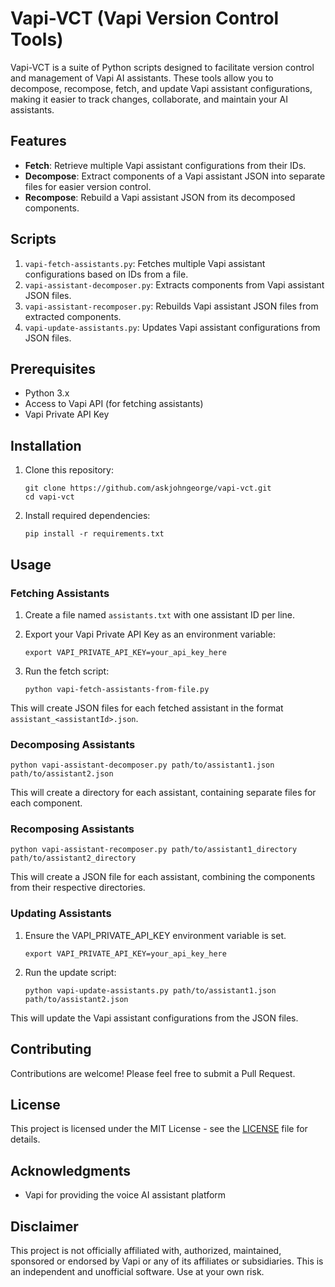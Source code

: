 # Vapi-VCT (Vapi Version Control Tools)

Vapi-VCT is a suite of Python scripts designed to facilitate version control and management of Vapi AI assistants. These tools allow you to decompose, recompose, fetch, and update Vapi assistant configurations, making it easier to track changes, collaborate, and maintain your AI assistants.

## Features

- **Fetch**: Retrieve multiple Vapi assistant configurations from their IDs.
- **Decompose**: Extract components of a Vapi assistant JSON into separate files for easier version control.
- **Recompose**: Rebuild a Vapi assistant JSON from its decomposed components.

## Scripts

1. `vapi-fetch-assistants.py`: Fetches multiple Vapi assistant configurations based on IDs from a file.
2. `vapi-assistant-decomposer.py`: Extracts components from Vapi assistant JSON files.
3. `vapi-assistant-recomposer.py`: Rebuilds Vapi assistant JSON files from extracted components.
4. `vapi-update-assistants.py`: Updates Vapi assistant configurations from JSON files.

## Prerequisites

- Python 3.x
- Access to Vapi API (for fetching assistants)
- Vapi Private API Key

## Installation

1. Clone this repository:
   ```
   git clone https://github.com/askjohngeorge/vapi-vct.git
   cd vapi-vct
   ```

2. Install required dependencies:
   ```
   pip install -r requirements.txt
   ```

## Usage

### Fetching Assistants

1. Create a file named `assistants.txt` with one assistant ID per line.

2. Export your Vapi Private API Key as an environment variable:
   ```
   export VAPI_PRIVATE_API_KEY=your_api_key_here
   ```

3. Run the fetch script:
   ```
   python vapi-fetch-assistants-from-file.py
   ```

This will create JSON files for each fetched assistant in the format `assistant_<assistantId>.json`.

### Decomposing Assistants

```
python vapi-assistant-decomposer.py path/to/assistant1.json path/to/assistant2.json
```

This will create a directory for each assistant, containing separate files for each component.

### Recomposing Assistants

```
python vapi-assistant-recomposer.py path/to/assistant1_directory path/to/assistant2_directory
```

This will create a JSON file for each assistant, combining the components from their respective directories.

### Updating Assistants

1. Ensure the VAPI_PRIVATE_API_KEY environment variable is set.
   ```
   export VAPI_PRIVATE_API_KEY=your_api_key_here
   ```

2. Run the update script:
   ```
   python vapi-update-assistants.py path/to/assistant1.json path/to/assistant2.json
   ```

This will update the Vapi assistant configurations from the JSON files.

## Contributing

Contributions are welcome! Please feel free to submit a Pull Request.

## License

This project is licensed under the MIT License - see the [LICENSE](LICENSE.md) file for details.

## Acknowledgments

- Vapi for providing the voice AI assistant platform

## Disclaimer

This project is not officially affiliated with, authorized, maintained, sponsored or endorsed by Vapi or any of its affiliates or subsidiaries. This is an independent and unofficial software. Use at your own risk.
